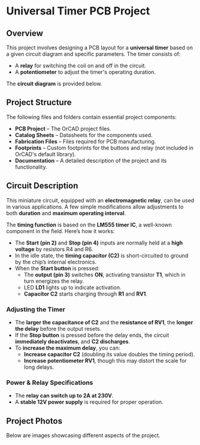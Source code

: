 # Universal Timer PCB Project  

## Overview  
This project involves designing a PCB layout for a **universal timer** based on a given circuit diagram and specific parameters. The timer consists of:  
- A **relay** for switching the coil on and off in the circuit.  
- A **potentiometer** to adjust the timer's operating duration.  

The **circuit diagram** is provided below.  

## Project Structure  
The following files and folders contain essential project components:  
- **PCB Project** – The OrCAD project files.  
- **Catalog Sheets** – Datasheets for the components used.  
- **Fabrication Files** – Files required for PCB manufacturing.  
- **Footprints** – Custom footprints for the buttons and relay (not included in OrCAD's default library).  
- **Documentation** – A detailed description of the project and its functionality.  

## Circuit Description  
This miniature circuit, equipped with an **electromagnetic relay**, can be used in various applications. A few simple modifications allow adjustments to both **duration** and **maximum operating interval**.  

The **timing function** is based on the **LM555 timer IC**, a well-known component in the field. Here’s how it works:  
- The **Start (pin 2)** and **Stop (pin 4)** inputs are normally held at a **high voltage** by resistors R4 and R6.  
- In the idle state, the **timing capacitor (C2)** is short-circuited to ground by the chip’s internal electronics.  
- When the **Start button** is pressed:  
  - The **output (pin 3)** switches **ON**, activating transistor **T1**, which in turn energizes the relay.  
  - LED **LD1** lights up to indicate activation.  
  - **Capacitor C2** starts charging through **R1** and **RV1**.  

### Adjusting the Timer  
- The **larger the capacitance of C2** and the **resistance of RV1**, the **longer the delay** before the output resets.  
- If the **Stop button** is pressed before the delay ends, the circuit **immediately deactivates**, and **C2 discharges**.  
- To **increase the maximum delay**, you can:  
  - **Increase capacitor C2** (doubling its value doubles the timing period).  
  - **Increase potentiometer RV1**, though this may distort the scale for long delays.  

### Power & Relay Specifications  
- The **relay can switch up to 2A at 230V**.  
- A **stable 12V power supply** is required for proper operation.  

## Project Photos  
Below are images showcasing different aspects of the project.  
